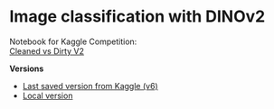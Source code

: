 # Image classification with DINOv2

Notebook for Kaggle Competition:  
[Cleaned vs Dirty V2](https://www.kaggle.com/c/platesv2)

**Versions**
* [Last saved version from Kaggle (v6)](https://github.com/MaximSemin/kaggle-platesv2/blob/main/classification-with-dinov2.ipynb)
* [Local version](https://github.com/MaximSemin/kaggle-platesv2/blob/main/cleaned-vs-dirty-v2-maxims.ipynb)
